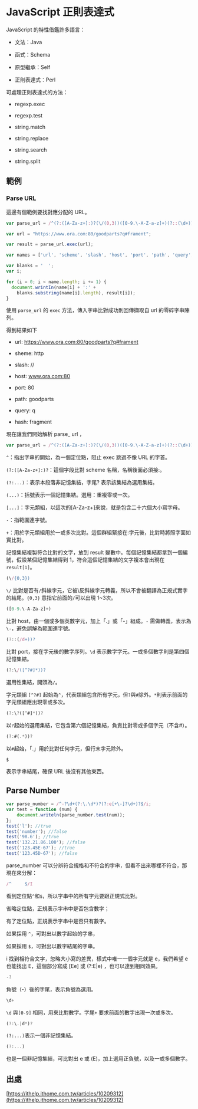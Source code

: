 # JavaScript 正則表達式

JavaScript 的特性借鑑許多語言：

- 文法：Java

- 函式：Schema

- 原型繼承：Self

- 正則表達式：Perl

可處理正則表達式的方法：

- regexp.exec

- regexp.test

- string.match

- string.replace

- string.search

- string.split

## 範例

### Parse URL

這邊有個範例要找對應分配的 URL。

```js
var parse_url = /^(?:([A-Za-z+]:)?(\/(0,3))([0-9.\-A-Z-a-z]+)(?::(\d+))?(?:\/([^?#]*))?(?:\?([^#]*))?(?:#(.*))?$/;

var url = "https://www.ora.com:80/goodparts?q#frament";

var result = parse_url.exec(url);

var names = ['url', 'scheme', 'slash', 'host', 'port', 'path', 'query', 'hash'];

var blanks = '  ';
var i;

for (i = 0; i < name.length; i += 1) {
  document.wrintIn(name[i] + ':' + 
    blanks.substring(name[i].length), result[i]);
}
```

使用 `parse_url` 的 `exec` 方法，傳入字串比對成功則回傳擷取自 url 的零碎字串陣列。

得到結果如下

- url: https://www.ora.com:80/goodparts?q#frament

- sheme: http

- slash: //

- host: www.ora.com:80

- port: 80

- path: goodparts

- query: q

- hash: fragment

現在讓我們開始解析 parse_ url ，

```js
var parse_url = /^(?:([A-Za-z+]:)?(\/(0,3))([0-9.\-A-Z-a-z]+)(?::(\d+))?(?:\/([^?#]*))?(?:\?([^#]*))?(?:#(.*))?$/;
```

`^`：指出字串的開始，為一個定位點，阻止 exec 跳過不像 URL 的字首。

`(?:([A-Za-z+]:)?`：這個字段比對 scheme 名稱，名稱後面必須接:。

`(?:...)`：表示本段落非記憶集結，字尾? 表示該集結為選用集結。

`(...)`：括號表示一個記憶集結。選用：重複零或一次。

`[...]`：字元類組，以這次的[A-Za-z+]來說，就是包含二十六個大小寫字母。

`-`：指範圍連字號。

`+`：用於字元類組用於一或多次比對。這個群組緊接在:字元後，比對時將照字面如實比對。

記憶集結複製符合比對的文字，放到 result 變數中。每個記憶集結都拿到一個編號，假設某個記憶集結得到 1，符合這個記憶集結的文字複本會出現在 `result[1]`。

```js
(\/{0,3})
```

`\/` 比對是否有`/`斜線字元，它被\反斜線字元轉義，所以不會被翻譯為正規式實字的結尾。`{0,3}` 意指它前面的`/`可以出現 1~3次。

```js
([0-9.\-A-Za-z]+)
```

比對 host，由一個或多個英數字元，加上「.」或「-」組成。`-` 需做轉義，表示為`\-`，避免誤解為範圍連字號。

```js
(?::(/d+))?
```

比對 port，接在字元後的數字序列。`\d` 表示數字字元。一或多個數字則是第四個記憶集結。

```js
(?:\/([^?#]*))?
```

選用性集結，開頭為`/`。

字元類組 `[^?#]` 起始為`^`，代表類組包含所有字元，但`?`與`#`除外。`*`則表示前面的字元類組應出現零或多次。

```js
(?:\?([^#]*))?
```

以`?`起始的選用集結，它包含第六個記憶集結，負責比對零或多個字元（不含#）。

```js
(?:#(.*))?
```

以`#`起始，「.」用於比對任何字元，但行末字元除外。

```js
$
```

表示字串結尾，確保 URL 後沒有其他東西。

## Parse Number

```js
var parse_number = /^-?\d+(?:\.\d*)?(?:e[+\-]?\d+)?$/i;
var test = function (num) {
    document.writeln(parse_number.test(num));
};
test('l'); //true
test('number'); //false
test('98.6'); //true
test('132.21.86.100'); //false
test('123.45E-67'); //true
test('123.45D-67'); //false
```

parse_number 可以分辨符合規格和不符合的字串，但看不出來哪裡不符合，那現在來分解：

```js
/^     $/I
```

看到定位點`^`和`$`，所以字串中的所有字元要跟正規式比對。

省略定位點，正規表示字串中是否包含數字；

有了定位點，正規表示字串中是否只有數字。

如果採用 `^`，可對出以數字起始的字串，

如果採用 `$`，可對出以數字結尾的字串。

i 找到相符合文字，忽略大小寫的差異，樣式中唯一一個字元就是 e，我們希望 e 也能找出 E，這個部分寫成 [Ee] 或 (?:E|e) ，也可以達到相同效果。

```js
-?
```

負號（-）後的字尾，表示負號為選用。

```js
\d+
```

`\d` 與`[0-9]` 相同，用來比對數字。字尾`+` 要求前面的數字出現一次或多次。

```js
(?:\.|d*)?
```

`(?:...)`表示一個非記憶集結。

```js
(?:...)
```

也是一個非記憶集結，可比對出 e 或 (E)，加上選用正負號，以及一或多個數字。

## 出處

[https://ithelp.ithome.com.tw/articles/10209312](https://ithelp.ithome.com.tw/articles/10209312)